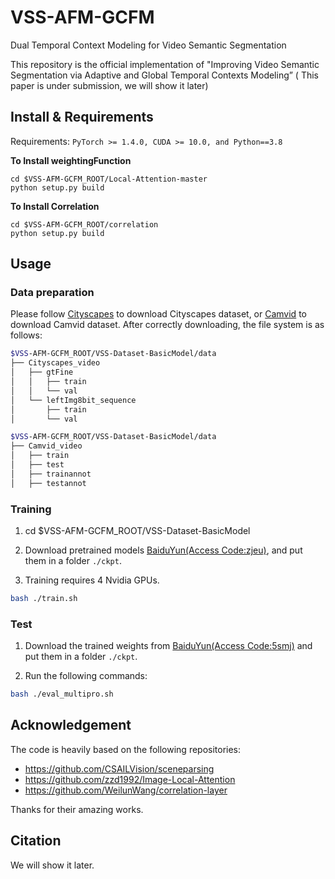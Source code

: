 # VSS-AFM-GCFM
Dual Temporal Context Modeling for Video Semantic Segmentation

This repository is the official implementation of "Improving Video Semantic Segmentation via Adaptive and Global Temporal Contexts Modeling” ( This paper is under submission, we will show it later)

## Install & Requirements
Requirements: `PyTorch >= 1.4.0, CUDA >= 10.0, and Python==3.8`

**To Install weightingFunction**
```
cd $VSS-AFM-GCFM_ROOT/Local-Attention-master
python setup.py build
```
**To Install Correlation**
```
cd $VSS-AFM-GCFM_ROOT/correlation
python setup.py build
```
## Usage
### Data preparation
Please follow [Cityscapes](https://www.cityscapes-dataset.com/) to download Cityscapes dataset, or [Camvid](http://mi.eng.cam.ac.uk/research/projects/VideoRec/CamVid/) to download Camvid dataset. After correctly downloading, the file system is as follows:
````bash
$VSS-AFM-GCFM_ROOT/VSS-Dataset-BasicModel/data
├── Cityscapes_video
│   ├── gtFine
│   │   ├── train
│   │   └── val
│   └── leftImg8bit_sequence
│       ├── train
│       └── val
````
````bash
$VSS-AFM-GCFM_ROOT/VSS-Dataset-BasicModel/data
├── Camvid_video
│   ├── train
│   ├── test
│   ├── trainannot
│   ├── testannot

````
### Training

1. cd $VSS-AFM-GCFM_ROOT/VSS-Dataset-BasicModel

2. Download pretrained models [BaiduYun(Access Code:zjeu)]( https://pan.baidu.com/s/15lJ2-iMADEoPuqN1_H6Xyw), and put them in a folder `./ckpt`.

3. Training requires 4 Nvidia GPUs.
````bash
bash ./train.sh
````
### Test
1. Download the trained weights from [BaiduYun(Access Code:5smj)]( https://pan.baidu.com/s/1anQNL-tCMjKu2tBHCw34ZQ) and put them in a folder `./ckpt`.

2. Run the following commands:
````bash
bash ./eval_multipro.sh
````
## Acknowledgement
The code is heavily based on the following repositories:
- https://github.com/CSAILVision/sceneparsing
- https://github.com/zzd1992/Image-Local-Attention
- https://github.com/WeilunWang/correlation-layer

Thanks for their amazing works.

## Citation
We will show it later.



